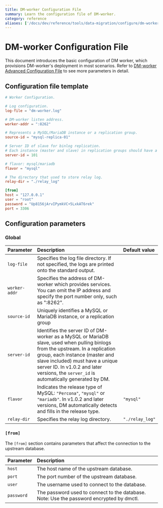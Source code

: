 ```yaml
---
title: DM-worker Configuration File
summary: Learn the configuration file of DM-worker.
category: reference
aliases: ['/docs/dev/reference/tools/data-migration/configure/dm-worker-configuration-file/','/docs/v3.1/reference/tools/data-migration/configure/dm-worker-configuration-file/','/docs/v3.0/reference/tools/data-migration/configure/dm-worker-configuration-file/','/docs/v2.1/reference/tools/data-migration/configure/dm-worker-configuration-file/']
---
```


# DM-worker Configuration File

This document introduces the basic configuration of DM worker, which provisions DM-worker's deployment in most scenarios. Refer to [DM-worker Advanced Configuration File](dm-worker-configuration-file-full.md) to see more parameters in detail.

## Configuration file template

```toml
# Worker Configuration.

# Log configuration.
log-file = "dm-worker.log"

# DM-worker listen address.
worker-addr = ":8262"

# Represents a MySQL/MariaDB instance or a replication group.
source-id = "mysql-replica-01"

# Server ID of slave for binlog replication.
# Each instance (master and slave) in replication groups should have a different server ID.
server-id = 101

# flavor: mysql/mariadb
flavor = "mysql"

# The directory that used to store relay log.
relay-dir = "./relay_log"

[from]
host = "127.0.0.1"
user = "root"
password = "Up8156jArvIPymkVC+5LxkAT6rek"
port = 3306
```

## Configuration parameters

### Global

| Parameter        | Description                           | Default value |
| :------------ | :--------------------------------------- | :---------|
| `log-file` | Specifies the log file directory. If not specified, the logs are printed onto the standard output. |
| `worker-addr` | Specifies the address of DM-worker which provides services. You can omit the IP address and specify the port number only, such as ":8262".| |
| `source-id` | Uniquely identifies a MySQL or MariaDB instance, or a replication group | |
| `server-id` | Identifies the server ID of DM-worker as a MySQL or MariaDB slave, used when pulling binlogs from the upstream. In a replication group, each instance (master and slave included) must have a unique server ID. In v1.0.2 and later versions, the `server_id` is automatically generated by DM. | |
| `flavor` | Indicates the release type of MySQL: `"Percona"`, `"mysql"` or `"mariadb"`. In v1.0.2 and later versions, DM automatically detects and fills in the release type. | `"mysql"`|
| `relay-dir` | Specifies the relay log directory. | `"./relay_log"` |

### `[from]`

The `[from]` section contains parameters that affect the connection to the upstream database.

| Parameter        | Description                           |
| :------------ | :--------------------------------------- |
| `host` | The host name of the upstream database. |
| `port` | The port number of the upstream database. |
| `user` | The username used to connect to the database. |
| `password` | The password used to connect to the database. Note: Use the password encrypted by dmctl.